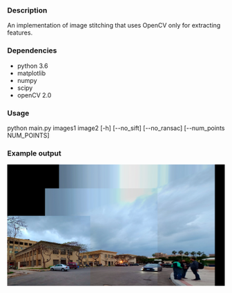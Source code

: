 ### Description
An implementation of image stitching that uses OpenCV only for extracting features.

### Dependencies
- python 3.6
- matplotlib
- numpy
- scipy
- openCV 2.0

### Usage
python main.py images1 image2 [-h] [--no_sift] [--no_ransac] [--num_points NUM_POINTS]

### Example output
![image](stitch_3.png)
      
